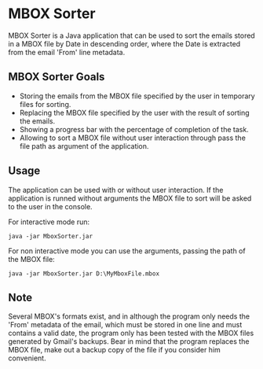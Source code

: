# MBOX Sorter

MBOX Sorter is a Java application that can be used to sort the emails stored in a MBOX file by Date in descending order, where the Date is extracted from the email 'From' line metadata.

## MBOX Sorter Goals
* Storing the emails from the MBOX file specified by the user in temporary files for sorting.
* Replacing the MBOX file specified by the user with the result of sorting the emails.
* Showing a progress bar with the percentage of completion of the task.
* Allowing to sort a MBOX file without user interaction through pass the file path as argument of the application.

## Usage
The application can be used with or without user interaction. If the application is runned without arguments the MBOX file to sort will be asked to the user in the console.

For interactive mode run:

`java -jar MboxSorter.jar`

For non interactive mode you can use the arguments, passing the path of the MBOX file:

`java -jar MboxSorter.jar D:\MyMboxFile.mbox`

## Note
Several MBOX's formats exist, and in although the program only needs the 'From' metadata of the email, which must be stored in one line and must contains a valid date, the program only has been tested with the MBOX files generated by Gmail's backups. Bear in mind that the program replaces the MBOX file, make out a backup copy of the file if you consider him convenient.
